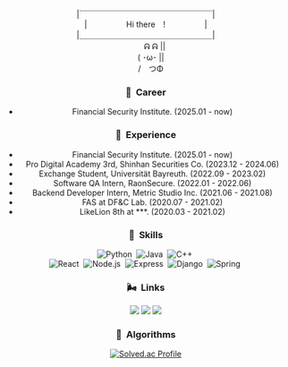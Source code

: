 <center>
|￣￣￣￣￣￣￣￣￣￣￣￣￣￣￣￣￣|<br/>
|&emsp;&emsp;&emsp;&emsp;&emsp;Hi there&emsp;!&emsp;&emsp;&emsp;&emsp;&emsp;|<br/>
|＿＿＿＿＿＿＿＿＿＿＿＿＿＿＿＿＿|<br/>
　　 ᕱ ᕱ ||<br/>
　 ( ･ω･ ||<br/>
　 /　つΦ<br/>

### 🍄 &nbsp;Career

- Financial Security Institute. (2025.01 - now) <br />

### 🙌 &nbsp;Experience

- Financial Security Institute. (2025.01 - now) <br />
- Pro Digital Academy 3rd, Shinhan Securities Co. (2023.12 - 2024.06) <br />
- Exchange Student, Universität Bayreuth. (2022.09 - 2023.02) <br />
- Software QA Intern, RaonSecure. (2022.01 - 2022.06) <br />
- Backend Developer Intern, Metric Studio Inc. (2021.06 - 2021.08) <br />
- FAS at DF&C Lab. (2020.07 - 2021.02) <br />
- LikeLion 8th at ***. (2020.03 - 2021.02) <br />

### 🚀 &nbsp;Skills
![Python](https://img.shields.io/badge/-Python-05122A?style=flat&logo=python)&nbsp;
![Java](https://img.shields.io/badge/-Java-05122A?style=flat&logo=java)&nbsp;
![C++](https://img.shields.io/badge/-C++-05122A?style=flat&logo=cplusplus&logoColor=00599C)&nbsp;\
![React](https://img.shields.io/badge/-React-05122A?style=flat&logo=react)&nbsp;
![Node.js](https://img.shields.io/badge/-Node.js-05122A?style=flat&logo=nodedotjs)&nbsp;
![Express](https://img.shields.io/badge/-Express-05122A?style=flat&logo=express)&nbsp;
![Django](https://img.shields.io/badge/-Django-05122A?style=flat&logo=django&logoColor=092E20)&nbsp;
![Spring](https://img.shields.io/badge/-Spring-05122A?style=flat&logo=django&logoColor=092E20)&nbsp;

### 🌬️ &nbsp;Links
<a href="https://lvolz.tistory.com/"><img src="https://img.shields.io/badge/-Tech%20Blog-11B48A?style=flat&logo=tistory&logoColor=white"/></a>
<a href="https://lvolzdev.github.io/about/"><img src="https://img.shields.io/badge/-Github%20Page-222222?style=flat&logo=githubpages&logoColor=white"/></a>
<a href="https://www.linkedin.com/in/sieun-kim-4866a91b9/"><img src="https://img.shields.io/badge/-Linkedin%20Page-0A66C2?style=flat&logo=linkedin&logoColor=white"/></a>
<br/>

### 🔔 &nbsp;Algorithms
[![Solved.ac Profile](http://mazassumnida.wtf/api/v2/generate_badge?boj=se0983)](https://solved.ac/se0983/)
<br />

</center>  
